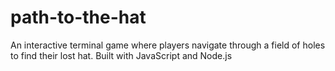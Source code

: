 # path-to-the-hat
 An interactive terminal game where players navigate through a field of holes to find their lost hat. Built with JavaScript and Node.js
